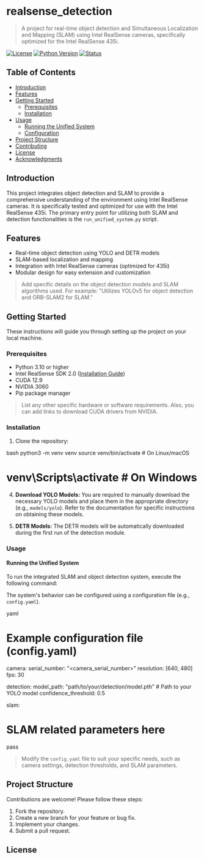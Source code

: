 
# realsense_detection

> A project for real-time object detection and Simultaneous Localization and Mapping (SLAM) using Intel RealSense cameras, specifically optimized for the Intel RealSense 435i.

[![License](https://img.shields.io/badge/license-MIT-blue.svg)](https://opensource.org/licenses/MIT)
[![Python Version](https://img.shields.io/badge/python-3.10-blue.svg)](https://www.python.org/downloads/release/python-310/)
[![Status](https://img.shields.io/badge/status-development-orange.svg)]()

## Table of Contents

- [Introduction](#introduction)
- [Features](#features)
- [Getting Started](#getting-started)
  - [Prerequisites](#prerequisites)
  - [Installation](#installation)
- [Usage](#usage)
  - [Running the Unified System](#running-the-unified-system)
  - [Configuration](#configuration)
- [Project Structure](#project-structure)
- [Contributing](#contributing)
- [License](#license)
- [Acknowledgments](#acknowledgments)

## Introduction

This project integrates object detection and SLAM to provide a comprehensive understanding of the environment using Intel RealSense cameras. It is specifically tested and optimized for use with the Intel RealSense 435i. The primary entry point for utilizing both SLAM and detection functionalities is the `run_unified_system.py` script.

## Features

- Real-time object detection using YOLO and DETR models
- SLAM-based localization and mapping
- Integration with Intel RealSense cameras (optimized for 435i)
- Modular design for easy extension and customization

> Add specific details on the object detection models and SLAM algorithms used.  For example: "Utilizes YOLOv5 for object detection and ORB-SLAM2 for SLAM."

## Getting Started

These instructions will guide you through setting up the project on your local machine.

### Prerequisites

- Python 3.10 or higher
- Intel RealSense SDK 2.0 ([Installation Guide](https://www.intelrealsense.com/how-to-install-the-intel-realsense-sdk/))
- CUDA 12.9
- NVIDIA 3060
- Pip package manager

> List any other specific hardware or software requirements.  Also, you can add links to download CUDA drivers from NVIDIA.

### Installation

1. Clone the repository:

bash
python3 -m venv venv
source venv/bin/activate  # On Linux/macOS
# venv\Scripts\activate  # On Windows
4.  **Download YOLO Models:** You are required to manually download the necessary YOLO models and place them in the appropriate directory (e.g., `models/yolo`).  Refer to the documentation for specific instructions on obtaining these models.

5.  **DETR Models:** The DETR models will be automatically downloaded during the first run of the detection module.

### Usage

#### Running the Unified System

To run the integrated SLAM and object detection system, execute the following command:

The system's behavior can be configured using a configuration file (e.g., `config.yaml`).

yaml
# Example configuration file (config.yaml)
camera:
  serial_number: "<camera_serial_number>"
  resolution: [640, 480]
  fps: 30

detection:
  model_path: "path/to/your/detection/model.pth" # Path to your YOLO model
  confidence_threshold: 0.5

slam:
  # SLAM related parameters here
  pass
> Modify the `config.yaml` file to suit your specific needs, such as camera settings, detection thresholds, and SLAM parameters.

## Project Structure

Contributions are welcome! Please follow these steps:

1.  Fork the repository.
2.  Create a new branch for your feature or bug fix.
3.  Implement your changes.
4.  Submit a pull request.

## License

